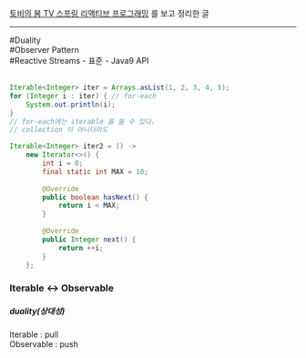 [토비의 봄 TV 스프링 리액티브 프로그래밍](https://www.youtube.com/watch?v=8fenTR3KOJo&list=PLOLeoJ50I1kkqC4FuEztT__3xKSfR2fpw&index=1) 를 보고 정리한 글
<hr>

#Duality <br>
#Observer Pattern <br>
#Reactive Streams - 표준 - Java9 API <br>
<br>

```java
Iterable<Integer> iter = Arrays.asList(1, 2, 3, 4, 5);
for (Integer i : iter) { // for-each
	System.out.println(i);
}
// for-each에는 iterable 을 쓸 수 있다.
// collection 이 아니더라도 
```

```java
Iterable<Integer> iter2 = () -> 
	new Iterator<>() {
		int i = 0;
		final static int MAX = 10;
	
		@Override
		public boolean hasNext() {
			return i < MAX;
		}
	
		@Override
		public Integer next() {
			return ++i;
		}
	};
```


### Iterable <-> Observable 
##### duality(상대성)
Iterable : pull <br>
Observable : push
